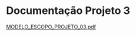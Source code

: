 # Documentação Projeto 3

[MODELO_ESCOPO_PROJETO_03.pdf](https://github.com/Cavaleiros-Templarios/seu-repositorio/blob/main/MODELO_ESCOPO_PROJETO_03.pdf)
